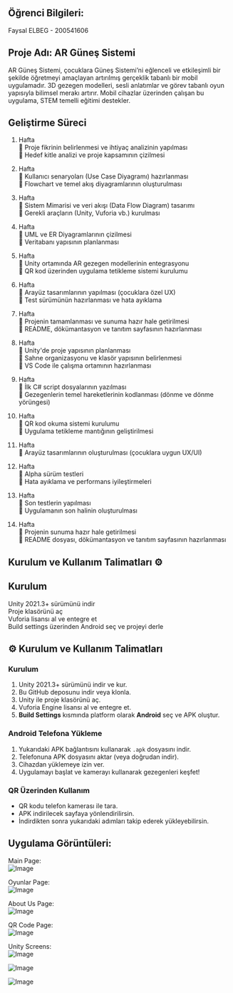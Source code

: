 ## Öğrenci Bilgileri:  
Faysal ELBEG - 200541606


## Proje Adı: AR Güneş Sistemi  
AR Güneş Sistemi, çocuklara Güneş Sistemi’ni eğlenceli ve etkileşimli bir şekilde öğretmeyi amaçlayan artırılmış gerçeklik tabanlı bir mobil uygulamadır.
3D gezegen modelleri, sesli anlatımlar ve görev tabanlı oyun yapısıyla bilimsel merakı artırır.
Mobil cihazlar üzerinden çalışan bu uygulama, STEM temelli eğitimi destekler.



## Geliştirme Süreci  
1. Hafta  
🔹 Proje fikrinin belirlenmesi ve ihtiyaç analizinin yapılması  
🔹 Hedef kitle analizi ve proje kapsamının çizilmesi

2. Hafta  
🔹 Kullanıcı senaryoları (Use Case Diyagramı) hazırlanması  
🔹 Flowchart ve temel akış diyagramlarının oluşturulması

3. Hafta  
🔹 Sistem Mimarisi ve veri akışı (Data Flow Diagram) tasarımı  
🔹 Gerekli araçların (Unity, Vuforia vb.) kurulması

4. Hafta  
🔹 UML ve ER Diyagramlarının çizilmesi  
🔹 Veritabanı yapısının planlanması

5. Hafta  
🔹 Unity ortamında AR gezegen modellerinin entegrasyonu  
🔹 QR kod üzerinden uygulama tetikleme sistemi kurulumu

6. Hafta  
🔹 Arayüz tasarımlarının yapılması (çocuklara özel UX)  
🔹 Test sürümünün hazırlanması ve hata ayıklama
  
7. Hafta  
🔹 Projenin tamamlanması ve sunuma hazır hale getirilmesi  
🔹 README, dökümantasyon ve tanıtım sayfasının hazırlanması

8. Hafta  
🔹 Unity'de proje yapısının planlanması  
🔹 Sahne organizasyonu ve klasör yapısının belirlenmesi  
🔹 VS Code ile çalışma ortamının hazırlanması  

9. Hafta  
🔹 İlk C# script dosyalarının yazılması  
🔹 Gezegenlerin temel hareketlerinin kodlanması (dönme ve dönme yörüngesi)  

10. Hafta  
🔹 QR kod okuma sistemi kurulumu  
🔹 Uygulama tetikleme mantığının geliştirilmesi  

11. Hafta  
🔹 Arayüz tasarımlarının oluşturulması (çocuklara uygun UX/UI)  

12. Hafta   
🔹 Alpha sürüm testleri  
🔹 Hata ayıklama ve performans iyileştirmeleri  

13. Hafta  
🔹 Son testlerin yapılması   
🔹 Uygulamanın son halinin oluşturulması  

14. Hafta  
🔹 Projenin sunuma hazır hale getirilmesi  
🔹 README dosyası, dökümantasyon ve tanıtım sayfasının hazırlanması  
 
## Kurulum ve Kullanım Talimatları ⚙️    

##  Kurulum  
Unity 2021.3+ sürümünü indir  
Proje klasörünü aç  
Vuforia lisansı al ve entegre et  
Build settings üzerinden Android seç ve projeyi derle  

## ⚙️ Kurulum ve Kullanım Talimatları

### Kurulum

1. Unity 2021.3+ sürümünü indir ve kur.
2. Bu GitHub deposunu indir veya klonla.
3. Unity ile proje klasörünü aç.
4. Vuforia Engine lisansı al ve entegre et.
5. **Build Settings** kısmında platform olarak **Android** seç ve APK oluştur.

### Android Telefona Yükleme

1. Yukarıdaki APK bağlantısını kullanarak `.apk` dosyasını indir.
2. Telefonuna APK dosyasını aktar (veya doğrudan indir).
3. Cihazdan yüklemeye izin ver.
4. Uygulamayı başlat ve kamerayı kullanarak gezegenleri keşfet!

### QR Üzerinden Kullanım

- QR kodu telefon kamerası ile tara.
- APK indirilecek sayfaya yönlendirilirsin.
- İndirdikten sonra yukarıdaki adımları takip ederek yükleyebilirsin.




## Uygulama Görüntüleri:  
Main Page:  
![Image](https://github.com/user-attachments/assets/df97153c-c444-45b3-ad68-7e501f5e4ec9)

Oyunlar Page:  
![Image](https://github.com/user-attachments/assets/4cc3ba18-8423-4c9e-ad6a-ccf8ab95f1b5)

About Us Page:  
![Image](https://github.com/user-attachments/assets/71c6066a-365b-4c6a-90d4-2593883d171c)

QR Code Page:  
![Image](https://github.com/user-attachments/assets/6f5e0ad1-6baf-4678-a7b1-b07ad804f207)



Unity Screens:  
![Image](https://github.com/user-attachments/assets/3f214e86-8057-4fc9-bd89-f5af05810463)


![Image](https://github.com/user-attachments/assets/5365a4f9-6d68-420e-a25d-cfcf9bb55c97)



![Image](https://github.com/user-attachments/assets/1d5e221b-e2de-4838-8d8d-2913200c0d7d)


